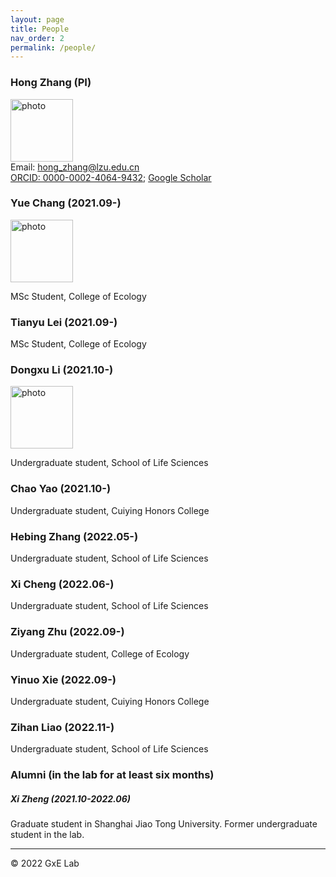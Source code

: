 ```yaml
---
layout: page
title: People
nav_order: 2
permalink: /people/
---
```


### Hong Zhang (PI)
<img src="../photo/ZH.jpg" alt="photo" width="100"/><br/> 
Email: hong_zhang@lzu.edu.cn <br/>
[ORCID: 0000-0002-4064-9432](https://orcid.org/0000-0002-4064-9432); [Google Scholar](https://scholar.google.com/citations?hl=en&user=dxVoC_kAAAAJ&view_op=list_works&sortby=pubdate)


### Yue Chang (2021.09-)
<img src="../photo/CY.jpg" alt="photo" width="100"/><br/>

MSc Student, College of Ecology


### Tianyu Lei (2021.09-)

MSc Student, College of Ecology


### Dongxu Li (2021.10-)

<img src="../photo/LDX.jpg" alt="photo" width="100"/><br/>

Undergraduate student, School of Life Sciences


### Chao Yao (2021.10-)

Undergraduate student, Cuiying Honors College


### Hebing Zhang (2022.05-)

Undergraduate student, School of Life Sciences


### Xi Cheng (2022.06-)

Undergraduate student, School of Life Sciences


### Ziyang Zhu (2022.09-)

Undergraduate student, College of Ecology


### Yinuo Xie (2022.09-)

Undergraduate student, Cuiying Honors College


### Zihan Liao (2022.11-)

Undergraduate student, School of Life Sciences


### Alumni (in the lab for at least six months)

##### Xi Zheng (2021.10-2022.06)

Graduate student in Shanghai Jiao Tong University. Former undergraduate student in the lab.





-----

© 2022 GxE Lab
